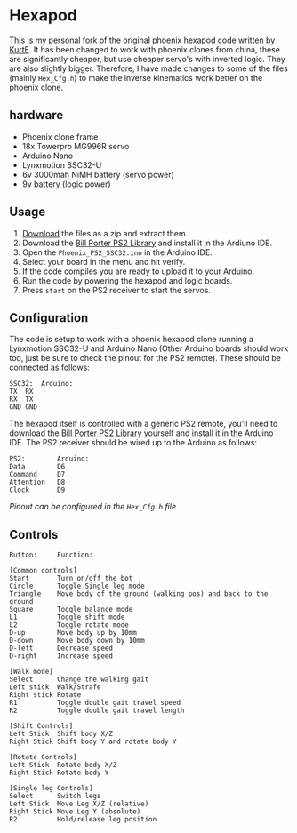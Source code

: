 # Hexapod
This is my personal fork of the original phoenix hexapod code written by [KurtE](https://github.com/KurtE).
It has been changed to work with phoenix clones from china, these are significantly cheaper, but use cheaper servo's with inverted logic. They are also slightly bigger. Therefore, I have made changes to some of the files (mainly `Hex_Cfg.h`) to make the inverse kinematics work better on the phoenix clone.

## hardware
- Phoenix clone frame
- 18x Towerpro MG996R servo
- Arduino Nano
- Lynxmotion SSC32-U
- 6v 3000mah NiMH battery (servo power)
- 9v battery (logic power)

## Usage
1. [Download](https://github.com/Teeffelen/Hexapod/archive/master.zip) the files as a zip and extract them.
2. Download the [Bill Porter PS2 Library](http://www.billporter.info/2010/06/05/playstation-2-controller-arduino-library-v1-0/) and install it in the Ardiuno IDE.
3. Open the `Phoenix_PS2_SSC32.ino` in the Arduino IDE.
4. Select your board in the menu and hit verify.
5. If the code compiles you are ready to upload it to your Arduino.
6. Run the code by powering the hexapod and logic boards.
7. Press `start` on the PS2 receiver to start the servos.

## Configuration
The code is setup to work with a phoenix hexapod clone running a Lynxmotion SSC32-U and Arduino Nano (Other Arduino boards should work too, just be sure to check the pinout for the PS2 remote). These should be connected as follows:
```
SSC32:	Arduino:
TX	RX
RX	TX
GND	GND
```
The hexapod itself is controlled with a generic PS2 remote, you'll need to download the [Bill Porter PS2 Library](http://www.billporter.info/2010/06/05/playstation-2-controller-arduino-library-v1-0/) yourself and install it in the Arduino IDE. The PS2 receiver should be wired up to the Arduino as follows:
```
PS2:		Arduino:
Data		D6
Command		D7
Attention	D8
Clock		D9
```
*Pinout can be configured in the `Hex_Cfg.h` file*

## Controls
```
Button:		Function:

[Common controls]
Start		Turn on/off the bot
Circle		Toggle Single leg mode
Triangle	Move body of the ground (walking pos) and back to the ground
Square		Toggle balance mode
L1			Toggle shift mode
L2			Toggle rotate mode
D-up		Move body up by 10mm
D-down		Move body down by 10mm
D-left		Decrease speed
D-right		Increase speed

[Walk mode]
Select		Change the walking gait
Left stick	Walk/Strafe
Right stick	Rotate
R1			Toggle double gait travel speed
R2			Toggle double gait travel length

[Shift Controls]
Left Stick	Shift body X/Z
Right Stick	Shift body Y and rotate body Y

[Rotate Controls]
Left Stick	Rotate body X/Z
Right Stick	Rotate body Y

[Single leg Controls]
Select		Switch legs
Left Stick	Move Leg X/Z (relative)
Right Stick	Move Leg Y (absolute)
R2			Hold/release leg position
```
